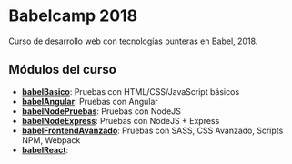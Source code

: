 # Babelcamp 2018
Curso de desarrollo web con tecnologías punteras en Babel, 2018.

## Módulos del curso
- [**babelBasico**](https://github.com/pablo-psichalis/babelCamp/tree/master/babelBasico): Pruebas con HTML/CSS/JavaScript básicos
- [**babelAngular**](https://github.com/pablo-psichalis/babelCamp/tree/master/babelAngular): Pruebas con Angular
- [**babelNodePruebas**](https://github.com/pablo-psichalis/babelCamp/tree/master/babelNodePruebas): Pruebas con NodeJS
- [**babelNodeExpress**](https://github.com/pablo-psichalis/babelCamp/tree/master/babelNodeExpress): Pruebas con NodeJS + Express
- [**babelFrontendAvanzado**](https://github.com/pablo-psichalis/babelCamp/tree/master/babelFrontendAvanzado): Pruebas con SASS, CSS Avanzado, Scripts NPM, Webpack
- [**babelReact**](https://github.com/pablo-psichalis/BabelCamp/tree/master/babelReact):  
